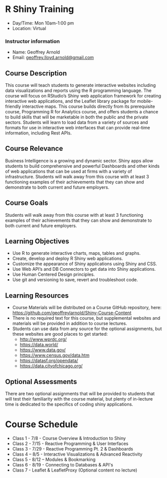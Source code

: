 # R Shiny Training
* Day/Time: Mon 10am-1:00 pm
* Location: Virtual
### Instructor information
* Name: Geoffrey Arnold
* Email: geoffrey.lloyd.arnold@gmail.com  
## Course Description
This course will teach students to generate interactive websites including data visualizations and reports using the R programming language. The course will focus on RStudio’s Shiny web application framework for creating interactive web applications, and the Leaflet library package for mobile-friendly interactive maps. This course builds directly from its prerequisite course, Programming R for Analytics course, and offers students a chance to build skills that will be marketable in both the public and the private sectors. Students will learn to load data from a variety of sources and formats for use in interactive web interfaces that can provide real-time information, including Rest APIs.
## Course Relevance
Business Intelligence is a growing and dynamic sector. Shiny apps allow students to build comprehensive and powerful Dashboards and other kinds of web applications that can be used at firms with a variety of infrastructure.
Students will walk away from this course with at least 3 functioning examples of their achievements that they can show and demonstrate to both current and future employers.
## Course Goals
Students will walk away from this course with at least 3 functioning examples of their achievements that they can show and demonstrate to both current and future employers.
## Learning Objectives
* Use R to generate interactive charts, maps, tables and graphs.
* Create, develop and deploy R Shiny web applications.
* Customize the appearance of Shiny applications using Shiny and CSS.
* Use Web API’s and DB Connectors to get data into Shiny applications.
* Use Human Centered Design principles.
* Use git and versioning to save, revert and troubleshoot code.
## Learning Resources
* Course Materials will be distributed on a Course GitHub repository, here: https://github.com/geoffreylarnold/Shiny-Course-Content 
* There is no required text for this course, but supplemental websites and materials will be provided in addition to course lectures.
* Students can use data from any source for the optional assignments, but these websites are good places to get started: 
  * http://www.wprdc.org/
  * https://data.world/
  * https://www.data.gov/
  * https://www.census.gov/data.htm
  * https://datasf.org/opendata/
  * https://data.cityofchicago.org/
## Optional Assessments
There are two optional assignments that will be provided to students that will test their familiarity with the course material, but plenty of in-lecture time is dedicated to the specifics of coding shiny applications.
# Course Schedule
* Class 1 - 7/8 - Course Overview & Introduction to Shiny
* Class 2 - 7/15 - Reactive Programming & User Interfaces
* Class 3 - 7/29 - Reactive Programming Pt. 2 & Dashboards
* Class 4 – 8/5 - Interactive Visualizations & Advanced Reactivity
* Class 5 - 8/12 – Modules & Bookmarking 
* Class 6 - 8/19 - Connecting to Databases & API's 
* Class 7 - Leaflet & LeafletProxy (Optional content no lecture)
